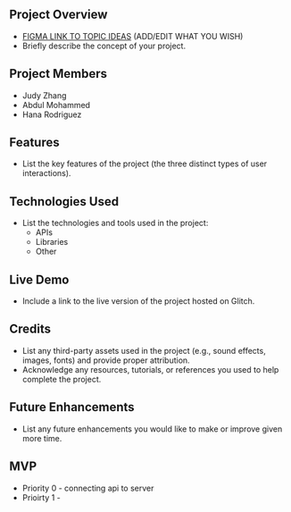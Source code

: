 ## **Project Overview**

- [FIGMA LINK TO TOPIC IDEAS](https://www.figma.com/design/bbmSmSHDFp9uXzHssmW2Ey/MEDP331?node-id=21-2&node-type=canvas&t=Y1FCa60Xxhr3wuQR-0) (ADD/EDIT WHAT YOU WISH)
- Briefly describe the concept of your project.

## **Project Members**

- Judy Zhang
- Abdul Mohammed
- Hana Rodriguez

## **Features**

- List the key features of the project (the three distinct types of user interactions).

## **Technologies Used**

- List the technologies and tools used in the project:
    - APIs
    - Libraries
    - Other
 
## **Live Demo**

- Include a link to the live version of the project hosted on Glitch.

## **Credits**

- List any third-party assets used in the project (e.g., sound effects, images, fonts) and provide proper attribution.
- Acknowledge any resources, tutorials, or references you used to help complete the project.

## **Future Enhancements**

- List any future enhancements you would like to make or improve given more time.

## **MVP**

- Priority 0 - connecting api to server
- Prioirty 1 - 